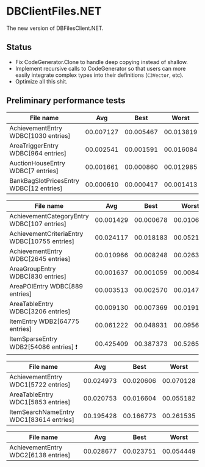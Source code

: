 # DBClientFiles.NET
The new version of DBFilesClient.NET.

## Status

* Fix CodeGenerator.Clone to handle deep copying instead of shallow.
* Implement recursive calls to CodeGenerator so that users can more easily integrate complex types into their definitions (`C3Vector`, etc).
* Optimize all this shit.

## Preliminary performance tests

| File name                                     | Avg             | Best            | Worst                |
| --------------------------------------------- | --------------- | --------------- | -------------------- |
| AchievementEntry WDBC[1030 entries]           | 00.007127       | 00.005467       | 00.013819            |
| AreaTriggerEntry WDBC[964 entries]            | 00.002541       | 00.001591       | 00.016084            |
| AuctionHouseEntry WDBC[7 entries]             | 00.001661       | 00.000860       | 00.012985            |
| BankBagSlotPricesEntry WDBC[12 entries]       | 00.000610       | 00.000417       | 00.001413            |

| File name                                     | Avg             | Best            | Worst                |
| --------------------------------------------- | --------------- | --------------- | -------------------- |
| AchievementCategoryEntry WDBC[107 entries]    | 00.001429       | 00.000678       | 00.010619            |
| AchievementCriteriaEntry WDBC[10755 entries]  | 00.024117       | 00.018183       | 00.052164            |
| AchievementEntry WDBC[2645 entries]           | 00.010966       | 00.008248       | 00.026311            |
| AreaGroupEntry WDBC[830 entries]              | 00.001637       | 00.001059       | 00.008410            |
| AreaPOIEntry WDBC[889 entries]                | 00.003513       | 00.002570       | 00.014765            |
| AreaTableEntry WDBC[3206 entries]             | 00.009130       | 00.007369       | 00.019163            |
| ItemEntry WDB2[64775 entries]                 | 00.061222       | 00.048931       | 00.095662            |
| ItemSparseEntry WDB2[54086 entries] :exclamation:           | 00.425409       | 00.387373       | 00.526543            |

| File name                                     | Avg             | Best            | Worst                |
| --------------------------------------------- | --------------- | --------------- | -------------------- |
| AchievementEntry WDC1[5722 entries]           | 00.024973       | 00.020606       | 00.070128            |
| AreaTableEntry WDC1[5853 entries]             | 00.020753       | 00.016604       | 00.055182            |
| ItemSearchNameEntry WDC1[83614 entries]       | 00.195428       | 00.166773       | 00.261535            |

| File name                                     | Avg             | Best            | Worst                |
| --------------------------------------------- | --------------- | --------------- | -------------------- |
| AchievementEntry WDC2[6138 entries]           | 00.028677       | 00.023751       | 00.054449            |
